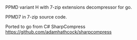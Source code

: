 PPMD variant H with 7-zip extensions decompressor for go.

PPMD7 in 7-zip source code.

Ported to go from C# SharpCompress https://github.com/adamhathcock/sharpcompress
